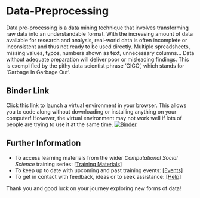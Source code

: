 # Data-Preprocessing

Data pre-processing is a data mining technique that involves transforming raw data into an understandable format. With the increasing amount of data available for research and analysis, real-world data is often incomplete or inconsistent and thus not ready to be used directly. Multiple spreadsheets, missing values, typos, numbers shown as text, unnecessary columns… Data without adequate preparation will deliver poor or misleading findings. This is exemplified by the pithy data scientist phrase ‘GIGO’, which stands for ‘Garbage In Garbage Out’.

## Binder Link
Click this link to launch a virtual environment in your browser. This allows you to code along without downloading or installing anything on your computer! However, the virtual environment may not work well if lots of people are trying to use it at the same time. 
[![Binder](https://mybinder.org/badge_logo.svg)](https://mybinder.org/v2/gh/UKDataServiceOpen/Data-Preprocessing/main)

## Further Information

- To access learning materials from the wider _Computational Social Science_ training series: <a href="https://github.com/UKDataServiceOpen/computational-social-science" target=_blank>[Training Materials]</a>
- To keep up to date with upcoming and past training events: <a href="https://ukdataservice.ac.uk/news-and-events/events" target=_blank>[Events]</a>
- To get in contact with feedback, ideas or to seek assistance: <a href="https://ukdataservice.ac.uk/help.aspx" target=_blank>[Help]</a>

Thank you and good luck on your journey exploring new forms of data! <br>
